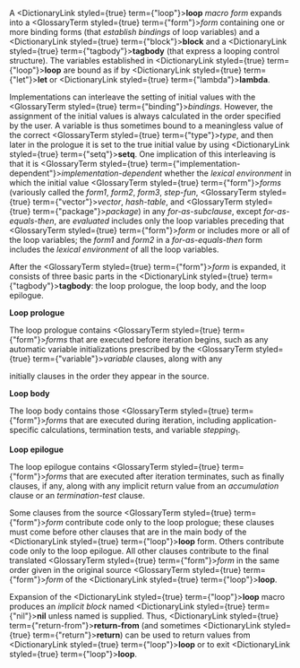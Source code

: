 



A <DictionaryLink styled={true} term={"loop"}><b>loop</b></DictionaryLink> *macro form* expands into a <GlossaryTerm styled={true} term={"form"}><i>form</i></GlossaryTerm> containing one or more binding forms (that *establish bindings* of loop variables) and a <DictionaryLink styled={true} term={"block"}><b>block</b></DictionaryLink> and a <DictionaryLink styled={true} term={"tagbody"}><b>tagbody</b></DictionaryLink> (that express a looping control structure). The variables established in <DictionaryLink styled={true} term={"loop"}><b>loop</b></DictionaryLink> are bound as if by <DictionaryLink styled={true} term={"let"}><b>let</b></DictionaryLink> or <DictionaryLink styled={true} term={"lambda"}><b>lambda</b></DictionaryLink>. 



Implementations can interleave the setting of initial values with the <GlossaryTerm styled={true} term={"binding"}><i>bindings</i></GlossaryTerm>. However, the assignment of the initial values is always calculated in the order specified by the user. A variable is thus sometimes bound to a meaningless value of the correct <GlossaryTerm styled={true} term={"type"}><i>type</i></GlossaryTerm>, and then later in the prologue it is set to the true initial value by using <DictionaryLink styled={true} term={"setq"}><b>setq</b></DictionaryLink>. One implication of this interleaving is that it is <GlossaryTerm styled={true} term={"implementation-dependent"}><i>implementation-dependent</i></GlossaryTerm> whether the *lexical environment* in which the initial value <GlossaryTerm styled={true} term={"form"}><i>forms</i></GlossaryTerm> (variously called the *form1*, *form2*, *form3*, *step-fun*, <GlossaryTerm styled={true} term={"vector"}><i>vector</i></GlossaryTerm>, *hash-table*, and <GlossaryTerm styled={true} term={"package"}><i>package</i></GlossaryTerm>) in any *for-as-subclause*, except *for-as-equals-then*, are *evaluated* includes only the loop variables preceding that <GlossaryTerm styled={true} term={"form"}><i>form</i></GlossaryTerm> or includes more or all of the loop variables; the *form1* and *form2* in a *for-as-equals-then* form includes the *lexical environment* of all the loop variables. 



After the <GlossaryTerm styled={true} term={"form"}><i>form</i></GlossaryTerm> is expanded, it consists of three basic parts in the <DictionaryLink styled={true} term={"tagbody"}><b>tagbody</b></DictionaryLink>: the loop prologue, the loop body, and the loop epilogue. 



**Loop prologue** 



The loop prologue contains <GlossaryTerm styled={true} term={"form"}><i>forms</i></GlossaryTerm> that are executed before iteration begins, such as any automatic variable initializations prescribed by the <GlossaryTerm styled={true} term={"variable"}><i>variable</i></GlossaryTerm> clauses, along with any 







 



 



initially clauses in the order they appear in the source. 



**Loop body** 



The loop body contains those <GlossaryTerm styled={true} term={"form"}><i>forms</i></GlossaryTerm> that are executed during iteration, including application-specific calculations, termination tests, and variable *stepping*<sub>1</sub>. 



**Loop epilogue** 



The loop epilogue contains <GlossaryTerm styled={true} term={"form"}><i>forms</i></GlossaryTerm> that are executed after iteration terminates, such as finally clauses, if any, along with any implicit return value from an *accumulation* clause or an *termination-test* clause. 



Some clauses from the source <GlossaryTerm styled={true} term={"form"}><i>form</i></GlossaryTerm> contribute code only to the loop prologue; these clauses must come before other clauses that are in the main body of the <DictionaryLink styled={true} term={"loop"}><b>loop</b></DictionaryLink> form. Others contribute code only to the loop epilogue. All other clauses contribute to the final translated <GlossaryTerm styled={true} term={"form"}><i>form</i></GlossaryTerm> in the same order given in the original source <GlossaryTerm styled={true} term={"form"}><i>form</i></GlossaryTerm> of the <DictionaryLink styled={true} term={"loop"}><b>loop</b></DictionaryLink>. 



Expansion of the <DictionaryLink styled={true} term={"loop"}><b>loop</b></DictionaryLink> macro produces an *implicit block* named <DictionaryLink styled={true} term={"nil"}><b>nil</b></DictionaryLink> unless named is supplied. Thus, <DictionaryLink styled={true} term={"return-from"}><b>return-from</b></DictionaryLink> (and sometimes <DictionaryLink styled={true} term={"return"}><b>return</b></DictionaryLink>) can be used to return values from <DictionaryLink styled={true} term={"loop"}><b>loop</b></DictionaryLink> or to exit <DictionaryLink styled={true} term={"loop"}><b>loop</b></DictionaryLink>. 




